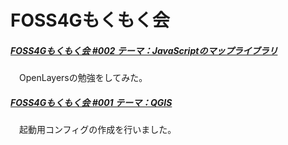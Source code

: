 # FOSS4Gもくもく会
##### [FOSS4Gもくもく会 #002 テーマ：JavaScriptのマップライブラリ](https://yamamoto-ryuzo.github.io/openlayers-map/)
　OpenLayersの勉強をしてみた。
##### [FOSS4Gもくもく会 #001 テーマ：QGIS](https://github.com/yamamoto-ryuzo/yr-qgis-portable-launcher2/issues/2)
　起動用コンフィグの作成を行いました。

